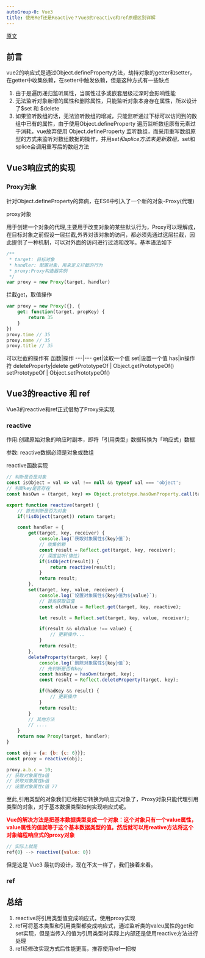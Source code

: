 ```yaml
---
autoGroup-0: Vue3
title: 使用Ref还是Reactive？Vue3的reactive和ref原理区别详解
---
```

[原文](https://juejin.cn/post/7147226681403506702#heading-5)

## 前言
vue2的响应式是通过Object.defineProperty方法，劫持对象的getter和setter，在getter中收集依赖，在setter中触发依赖，但是这种方式有一些缺点
1. 由于是遍历递归监听属性，当属性过多或嵌套层级过深时会影响性能
2. 无法监听对象新增的属性和删除属性，只能监听对象本身存在属性，所以设计了$set 和 $delete
3. 如果监听数组的话，无法监听数组的增减，只能监听通过下标可以访问到的数组中已有的属性，由于使用Object.defineProperty 遍历监听数组原有元素过于消耗，vue放弃使用 Object.defineProperty 监听数组，而采用重写数组原型的方式来监听对数组数据的操作，并用$set 和 splice方法来更新数组，$set和splice会调用重写后的数组方法

## Vue3响应式的实现
### Proxy对象
针对Object.defineProperty的弊病，在ES6中引入了一个新的对象-Proxy(代理)

proxy对象

用于创建一个对象的代理,主要用于改变对象的某些默认行为，Proxy可以理解成，在目标对象之前假设一层拦截,外界对该对象的访问，都必须先通过这层拦截，因此提供了一种机制，可以对外面的访问进行过滤和改写。基本语法如下
```js
/**
 * target: 目标对象
 * handler: 配置对象，用来定义拦截的行为
 * proxy:Proxy构造器实例
 */
var proxy = new Proxy(target, handler)
```
拦截get，取值操作
```js
var proxy = new Proxy({}, {
    get: function(target, propKey) {
        return 35
    }
})
proxy.time // 35
proxy.name // 35
proxy.title // 35
```
可以拦截的操作有
函数|操作
---|---
get|读取一个值
set|设置一个值
has|in操作符
deleteProperty|delete
getPrototypeOf | Object.getPrototypeOf()
setPrototypeOf | Object.setPrototypeOf()




## Vue3的reactive 和 ref
Vue3的reactive和ref正式借助了Proxy来实现

### reactive
作用:创建原始对象的响应时副本，即将「引用类型」数据转换为「响应式」数据

参数: reactive数据必须是对象或数组

reactive函数实现
```js
// 判断是否是对象
const isObject = val => val !== null && typeof val === 'object';
// 判断key是否存在
const hasOwn = (target, key) => Object.prototype.hasOwnProperty.call(target, key);

export function reactive(target) {
    // 首先判断是否为对象
    if(!isObject(target)) return target;

    const handler = {
        get(target, key, receiver) {
            console.log(`获取对象属性${key}值`);
            // 收集依赖
            const result = Reflect.get(target, key, receiver);
            // 深度监听(惰性)
            if(isObject(result)) {
                return reactive(result);
            }
            return result;
        },
        set(target, key, value, receiver) {
            console.log(`设置对象属性${key}值为${value}`);
            // 首先获取旧值
            const oldValue = Reflect.get(target, key, reactive);

            let result = Reflect.set(target, key, value, receiver);

            if(result && oldValue !== value) {
                // 更新操作...
            }
            return result;
        },
        deleteProperty(target, key) {
            console.log(`删除对象属性${key}值`);
            // 先判断是否有key
            const hasKey = hasOwn(target, key);
            const result = Reflect.deleteProperty(target, key);

            if(hadKey && result) {
                // 更新操作
            }
            return result;
        }
        // 其他方法
        // ....
    }
    return new Proxy(target, handler);
}

const obj = {a: {b: {c: 6}}};
const proxy = reactive(obj);

proxy.a.b.c = 10;
// 获取对象属性a值
// 获取对象属性b值
// 设置对象属性c值 77
``` 
至此,引用类型的对象我们已经把它转换为响应式对象了，Proxy对象只能代理引用类型的对象，对于基本数据类型如何实现响应式呢。

<span style="color: red;font-weight:bold">Vue的解决方法是把基本数据类型变成一个对象：这个对象只有一个value属性，value属性的值就等于这个基本数据类型的值。然后就可以用reative方法将这个对象编程响应式的proxy对象</span>

```js
// 实际上就是
ref{0} --> reactive({value: 0})
```
但是这是 Vue3 最初的设计，现在不太一样了，我们接着来看。

### ref


## 总结
1. reactive将引用类型值变成响应式，使用proxy实现
2. ref可将基本类型和引用类型都变成响应式，通过监听类的valeu属性的get和set实现，但是当传入的值为引用类型时实际上内部还是使用reactive方法进行处理
3. ref经修改实现方式后性能更高，推荐使用ref一把梭


